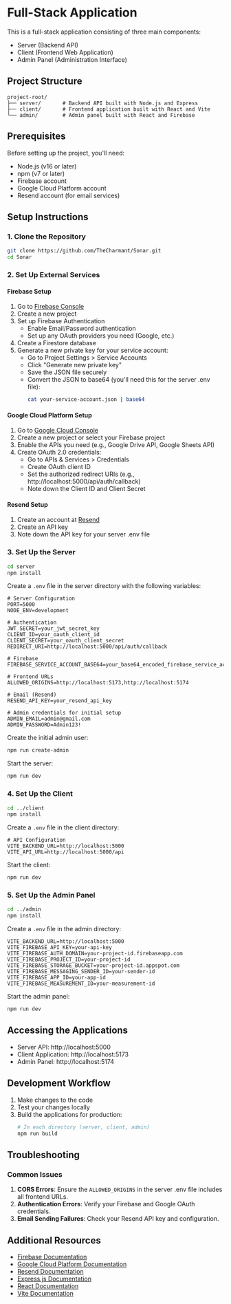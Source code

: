# Full-Stack Application

This is a full-stack application consisting of three main components:
- Server (Backend API)
- Client (Frontend Web Application)
- Admin Panel (Administration Interface)

## Project Structure

```
project-root/
├── server/       # Backend API built with Node.js and Express
├── client/       # Frontend application built with React and Vite
└── admin/        # Admin panel built with React and Firebase
```

## Prerequisites

Before setting up the project, you'll need:

- Node.js (v16 or later)
- npm (v7 or later)
- Firebase account
- Google Cloud Platform account
- Resend account (for email services)

## Setup Instructions

### 1. Clone the Repository

```bash
git clone https://github.com/TheCharmant/Sonar.git
cd Sonar
```

### 2. Set Up External Services

#### Firebase Setup

1. Go to [Firebase Console](https://console.firebase.google.com/)
2. Create a new project
3. Set up Firebase Authentication
   - Enable Email/Password authentication
   - Set up any OAuth providers you need (Google, etc.)
4. Create a Firestore database
5. Generate a new private key for your service account:
   - Go to Project Settings > Service Accounts
   - Click "Generate new private key"
   - Save the JSON file securely
   - Convert the JSON to base64 (you'll need this for the server .env file):
     ```bash
     cat your-service-account.json | base64
     ```

#### Google Cloud Platform Setup

1. Go to [Google Cloud Console](https://console.cloud.google.com/)
2. Create a new project or select your Firebase project
3. Enable the APIs you need (e.g., Google Drive API, Google Sheets API)
4. Create OAuth 2.0 credentials:
   - Go to APIs & Services > Credentials
   - Create OAuth client ID
   - Set the authorized redirect URIs (e.g., http://localhost:5000/api/auth/callback)
   - Note down the Client ID and Client Secret

#### Resend Setup

1. Create an account at [Resend](https://resend.com/)
2. Create an API key
3. Note down the API key for your server .env file

### 3. Set Up the Server

```bash
cd server
npm install
```

Create a `.env` file in the server directory with the following variables:

```
# Server Configuration
PORT=5000
NODE_ENV=development

# Authentication
JWT_SECRET=your_jwt_secret_key
CLIENT_ID=your_oauth_client_id
CLIENT_SECRET=your_oauth_client_secret
REDIRECT_URI=http://localhost:5000/api/auth/callback

# Firebase
FIREBASE_SERVICE_ACCOUNT_BASE64=your_base64_encoded_firebase_service_account_json

# Frontend URLs
ALLOWED_ORIGINS=http://localhost:5173,http://localhost:5174

# Email (Resend)
RESEND_API_KEY=your_resend_api_key

# Admin credentials for initial setup
ADMIN_EMAIL=admin@gmail.com
ADMIN_PASSWORD=Admin123!
```

Create the initial admin user:

```bash
npm run create-admin
```

Start the server:

```bash
npm run dev
```

### 4. Set Up the Client

```bash
cd ../client
npm install
```

Create a `.env` file in the client directory:

```
# API Configuration
VITE_BACKEND_URL=http://localhost:5000
VITE_API_URL=http://localhost:5000/api
```

Start the client:

```bash
npm run dev
```

### 5. Set Up the Admin Panel

```bash
cd ../admin
npm install
```

Create a `.env` file in the admin directory:

```
VITE_BACKEND_URL=http://localhost:5000
VITE_FIREBASE_API_KEY=your-api-key
VITE_FIREBASE_AUTH_DOMAIN=your-project-id.firebaseapp.com
VITE_FIREBASE_PROJECT_ID=your-project-id
VITE_FIREBASE_STORAGE_BUCKET=your-project-id.appspot.com
VITE_FIREBASE_MESSAGING_SENDER_ID=your-sender-id
VITE_FIREBASE_APP_ID=your-app-id
VITE_FIREBASE_MEASUREMENT_ID=your-measurement-id
```

Start the admin panel:

```bash
npm run dev
```

## Accessing the Applications

- Server API: http://localhost:5000
- Client Application: http://localhost:5173
- Admin Panel: http://localhost:5174

## Development Workflow

1. Make changes to the code
2. Test your changes locally
3. Build the applications for production:
   ```bash
   # In each directory (server, client, admin)
   npm run build
   ```

## Troubleshooting

### Common Issues

1. **CORS Errors**: Ensure the `ALLOWED_ORIGINS` in the server .env file includes all frontend URLs.
2. **Authentication Errors**: Verify your Firebase and Google OAuth credentials.
3. **Email Sending Failures**: Check your Resend API key and configuration.

## Additional Resources

- [Firebase Documentation](https://firebase.google.com/docs)
- [Google Cloud Platform Documentation](https://cloud.google.com/docs)
- [Resend Documentation](https://resend.com/docs)
- [Express.js Documentation](https://expressjs.com/)
- [React Documentation](https://reactjs.org/docs/getting-started.html)
- [Vite Documentation](https://vitejs.dev/guide/)

